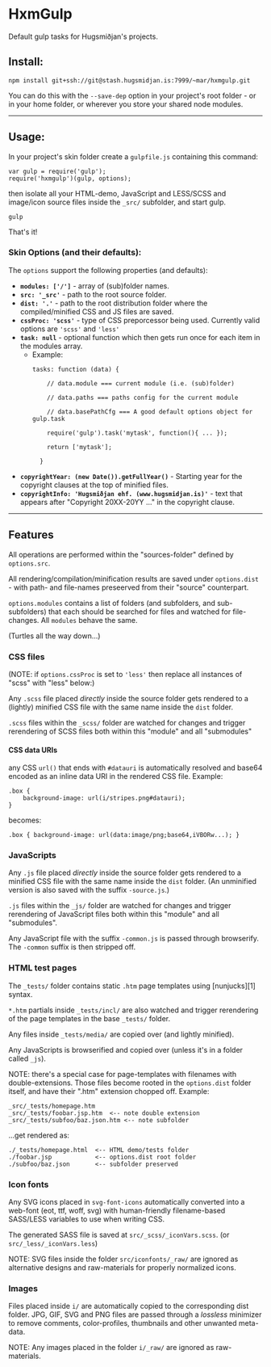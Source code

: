# HxmGulp

Default gulp tasks for Hugsmiðjan's projects.

## Install:

    npm install git+ssh://git@stash.hugsmidjan.is:7999/~mar/hxmgulp.git

You can do this with the `--save-dep` option in your project's root folder - or in your home folder, or wherever you store your shared node modules.


--------------------------------------

## Usage:

In your project's skin folder create a `gulpfile.js` containing this command:

    var gulp = require('gulp');
    require('hxmgulp')(gulp, options);

then isolate all your HTML-demo, JavaScript and LESS/SCSS and image/icon source files inside the `_src/` subfolder, and start gulp.

    gulp

That's it!


### Skin Options (and their defaults):

The `options` support the following properties (and defaults):

* **`modules: ['/']`**   - array of (sub)folder names.
* **`src: '_src'`** - path to the root source folder.
* **`dist: '.'`** - path to the root distribution folder where the compiled/minified CSS and JS files are saved.
* **`cssProc: 'scss'`** - type of CSS preporcessor being used. Currently valid options are `'scss'` and `'less'`
* **`task: null`** - optional function which then gets run once for each item in the modules array.
    * Example: <pre><code>tasks: function (data) {  
&nbsp; &nbsp; // data.module ===  current module (i.e. (sub)folder)  
&nbsp; &nbsp; // data.paths  ===  paths config for the current module  
&nbsp; &nbsp; // data.basePathCfg === A good default options object for gulp.task  
&nbsp; &nbsp; require('gulp').task('mytask', function(){ ... });  
&nbsp; &nbsp; return ['mytask'];  
&nbsp; }</code></pre>
* **`copyrightYear: (new Date()).getFullYear()`** - Starting year for the copyright clauses at the top of minified files.
* **`copyrightInfo: 'Hugsmiðjan ehf. (www.hugsmidjan.is)'`** - text that appears after "Copyright 20XX-20YY ..." in the copyright clause.


--------------------------------------

## Features

All operations are performed within the "sources-folder" defined by `options.src`.

All rendering/compilation/minification results are saved under `options.dist` - with path- and file-names preseerved from their "source" counterpart.

`options.modules` contains a list of folders (and subfolders, and sub-subfolders) that each should be searched for files and watched for file-changes. All `modules` behave the same.

(Turtles all the way down...)

### CSS files

(NOTE: if `options.cssProc` is set to `'less'` then replace all instances of "scss" with "less" below:)

Any `.scss` file placed _directly_ inside the source folder gets rendered to a (lightly) minified CSS file with the same name inside the `dist` folder.

`.scss` files within the `_scss/` folder are watched for changes and trigger rerendering of SCSS files both within this "module" and all "submodules"

#### CSS data URIs

any CSS `url()` that ends with `#datauri` is automatically resolved and base64 encoded as an inline data URI in the rendered CSS file. Example:

    .box {
        background-image: url(i/stripes.png#datauri);
    }

becomes: 

    .box { background-image: url(data:image/png;base64,iVBORw...); }


### JavaScripts

Any `.js` file placed _directly_ inside the source folder gets rendered to a minified CSS file with the same name inside the `dist` folder. (An unminified version is also saved with the suffix `-source.js`.)

`.js` files within the `_js/` folder are watched for changes and trigger rerendering of JavaScript files both within this "module" and all "submodules".

Any JavaScript file with the suffix `-common.js` is passed through browserify. The `-common` suffix is then stripped off.

### HTML test pages

The `_tests/`  folder contains static `.htm` page templates using [nunjucks][1] syntax.

`*.htm` partials inside `_tests/incl/` are also watched and trigger rerendering of the page templates in the base `_tests/` folder.

Any files inside `_tests/media/` are copied over (and lightly minified).

Any JavaScripts is browserified and copied over (unless it's in a folder called `_js`).

NOTE: there's a special case for page-templates with filenames with double-extensions. Those files become rooted in the `options.dist` folder itself, and have their ".htm" extension chopped off. Example:

    _src/_tests/homepage.htm
    _src/_tests/foobar.jsp.htm  <-- note double extension
    _src/_tests/subfoo/baz.json.htm <-- note subfolder

...get rendered as:

    ./_tests/homepage.html  <-- HTML demo/tests folder
    ./foobar.jsp            <-- options.dist root folder
    ./subfoo/baz.json       <-- subfolder preserved

[2]: http://mozilla.github.io/nunjucks/


### Icon fonts

Any SVG icons placed in `svg-font-icons`  automatically converted into a web-font (eot, ttf, woff, svg) with human-friendly filename-based SASS/LESS variables to use when writing CSS.

The generated SASS file is saved at `src/_scss/_iconVars.scss`. (or `src/_less/_iconVars.less`)

NOTE: SVG files inside the folder `src/iconfonts/_raw/` are ignored as alternative designs and raw-materials for properly normalized icons.

### Images

Files placed inside `i/` are automatically copied to the corresponding dist folder. JPG, GIF, SVG and PNG files are passed through a *lossless* minimizer to remove comments, color-profiles, thumbnails and other unwanted meta-data.

NOTE: Any images placed in the folder `i/_raw/` are ignored as raw-materials.


